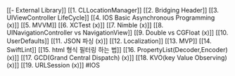 [[- External Library]]
[[1. CLLocationManager]]
[[2. Bridging Header]]
[[3. UIViewController LifeCycle]]
[[4. IOS Basic Asynchronous Programming (x)]]
[[5. MVVM]]
[[6. XCTest (x)]]
[[7. Nimble (x)]]
[[8. UINavigationController vs NavigationView]]
[[9. Double vs CGFloat (x)]]
[[10. UserDefaults]]
[[11. JSON 파싱 (x)]]
[[12. Localization]]
[[13. MVP]]
[[14. SwiftLint]]
[[15. html 형식 필터링 하는 법]]
[[16. PropertyList(Decoder,Encoder) (x)]]
[[17. GCD(Grand Central Dispatch) (x)]]
[[18. KVO(key Value Observing) (x)]]
[[19. URLSession (x)]]
#IOS 